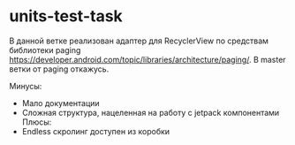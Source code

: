 # units-test-task
В данной ветке реализован адаптер для RecyclerView по средствам библиотеки paging 
https://developer.android.com/topic/libraries/architecture/paging/.
В master ветки от paging откажусь.

Минусы:
 - Мало документации
 - Сложная структура, нацеленная на работу с jetpack компонентами
Плюсы:
 - Endless скролинг доступен из коробки
 
